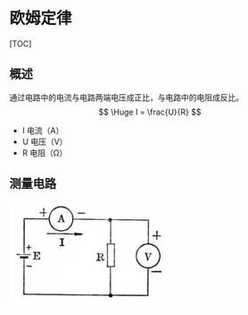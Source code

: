 

# 欧姆定律

[TOC]

## 概述

通过电路中的电流与电路两端电压成正比，与电路中的电阻成反比。
$$
\Huge I = \frac{U}{R}
$$
* I				电流（A）
* U              电压（V）
* R               电阻（Ω）

## 测量电路

 ![](Images/欧姆定律.png)

